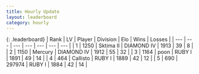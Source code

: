 ```yaml
---
title: Hourly Update
layout: leaderboard
category: hourly
---
```


{: .leaderboard}
| Rank | LV | Player | Division | Elo | Wins | Losses |
| --- | --- | --- | --- | --- | --- | --- |
| <span data-change="1">1</span> | 1250 | <span title="ID: 402846">Sktima II</span> | DIAMOND IV | <span data-change="8">1913</span> | <span data-change="2">39</span> | <span data-change="1">8</span> |
| <span data-change="-1">2</span> | 1150 | <span title="ID: 692745">Mercury</span> | DIAMOND IV | <span data-change="0">1912</span> | <span data-change="0">55</span> | <span data-change="0">32</span> |
| <span data-change="1">3</span> | 1164 | <span title="ID: 540690">poon</span> | RUBY I | <span data-change="14">1891</span> | <span data-change="1">49</span> | <span data-change="0">14</span> |
| <span data-change="-1">4</span> | 464 | <span title="ID: 619928">Callisto</span> | RUBY I | <span data-change="0">1889</span> | <span data-change="0">42</span> | <span data-change="0">12</span> |
| <span data-change="0">5</span> | 690 | <span title="ID: 544038">297974</span> | RUBY I | <span data-change="19">1884</span> | <span data-change="2">42</span> | <span data-change="0">14</span> |
